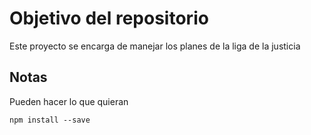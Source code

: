 # Objetivo del repositorio

Este proyecto se encarga de manejar los planes de la liga de la justicia

## Notas

Pueden hacer lo que quieran

`npm install --save`
